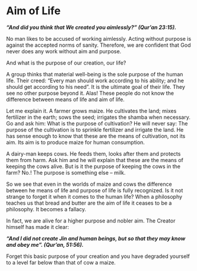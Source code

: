 Aim of Life
===========

***“And did you think that We created you aimlessly?” (Qur’an 23:15).***

No man likes to be accused of working aimlessly. Acting without purpose
is against the accepted norms of sanity. Therefore, we are confident
that God never does any work without aim and purpose.

And what is the purpose of our creation, our life?

A group thinks that material well-being is the sole purpose of the human
life. Their creed: “Every man should work according to his ability; and
he should get according to his need”. It is the ultimate goal of their
life. They see no other purpose beyond it. Alas! These people do not
know the difference between means of life and aim of life.

Let me explain it. A farmer grows maize. He cultivates the land; mixes
fertilizer in the earth; sows the seed; irrigates the shamba when
necessary. Go and ask him: What is the purpose of cultivation? He will
never say: The purpose of the cultivation is to sprinkle fertilizer and
irrigate the land. He has sense enough to know that these are the means
of cultivation, not its aim. Its aim is to produce maize for human
consumption.

A dairy-man keeps cows. He feeds them, looks after them and protects
them from harm. Ask him and he will explain that these are the means of
keeping the cows alive. But is it the purpose of keeping the cows in the
farm? No.! The purpose is something else – milk.

So we see that even in the worlds of maize and cows the difference
between he means of life and purpose of life is fully recognized. Is it
not strange to forget it when it comes to the human life? When a
philosophy teaches us that bread and butter are the aim of life it
ceases to be a philosophy. It becomes a fallacy.

In fact, we are alive for a higher purpose and nobler aim. The Creator
himself has made it clear:

***“And I did not create Jin and human beings, but so that they may know
and obey me”. (Qur’an, 51:56).***

Forget this basic purpose of your creation and you have degraded
yourself to a level far below than that of cow a maize.



